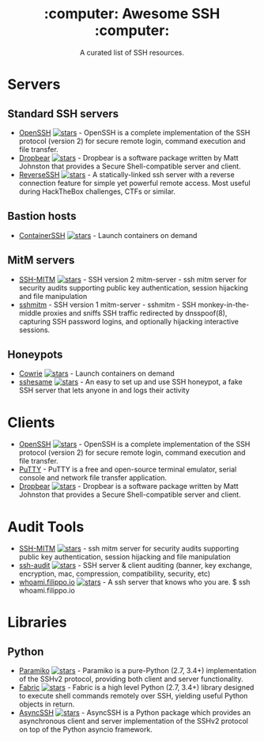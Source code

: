 <h1 align="center"> :computer: Awesome SSH :computer: </h1>
<p align="center">
  <p align="center">A curated list of SSH resources.</p>
</p>

# Servers
 
 ## Standard SSH servers
 
 -  [OpenSSH](https://github.com/openssh/openssh-portable) [![stars](https://img.shields.io/github/stars/openssh/openssh-portable.svg?style=social&label=stars)](https://github.com/openssh/openssh-portable) - OpenSSH is a complete implementation of the SSH protocol (version 2) for secure remote login, command execution and file transfer.
 -  [Dropbear](https://github.com/mkj/dropbear) [![stars](https://img.shields.io/github/stars/mkj/dropbear.svg?style=social&label=stars)](https://github.com/mkj/dropbear) - Dropbear is a software package written by Matt Johnston that provides a Secure Shell-compatible server and client.
- [ReverseSSH](https://github.com/Fahrj/reverse-ssh) [![stars](https://img.shields.io/github/stars/Fahrj/reverse-ssh.svg?style=social&label=stars)](https://github.com/Fahrj/reverse-ssh) - A statically-linked ssh server with a reverse connection feature for simple yet powerful remote access. Most useful during HackTheBox challenges, CTFs or similar.

## Bastion hosts

- [ContainerSSH](https://github.com/ContainerSSH/ContainerSSH) [![stars](https://img.shields.io/github/stars/ContainerSSH/ContainerSSH.svg?style=social&label=stars)](https://github.com/ContainerSSH/ContainerSSH) - Launch containers on demand 

## MitM servers

- [SSH-MITM](https://github.com/ssh-mitm/ssh-mitm) [![stars](https://img.shields.io/github/stars/ssh-mitm/ssh-mitm.svg?style=social&label=stars)](https://github.com/ssh-mitm/ssh-mitm) - SSH version 2 mitm-server - ssh mitm server for security audits supporting public key authentication, session hijacking and file manipulation
- [sshmitm](https://linux.die.net/man/8/sshmitm) - SSH version 1 mitm-server - sshmitm - SSH monkey-in-the-middle proxies and sniffs SSH traffic redirected by dnsspoof(8), capturing SSH password logins, and optionally hijacking interactive sessions. 

## Honeypots

- [Cowrie](https://github.com/cowrie/cowrie) [![stars](https://img.shields.io/github/stars/cowrie/cowrie.svg?style=social&label=stars)](https://github.com/cowrie/cowrie) - Launch containers on demand 
- [sshesame](https://github.com/jaksi/sshesame) [![stars](https://img.shields.io/github/stars/jaksi/sshesame.svg?style=social&label=stars)](https://github.com/jaksi/sshesame) - An easy to set up and use SSH honeypot, a fake SSH server that lets anyone in and logs their activity 



# Clients

- [OpenSSH](https://github.com/openssh/openssh-portable) [![stars](https://img.shields.io/github/stars/openssh/openssh-portable.svg?style=social&label=stars)](https://github.com/openssh/openssh-portable) - OpenSSH is a complete implementation of the SSH protocol (version 2) for secure remote login, command execution and file transfer.
- [PuTTY](https://www.chiark.greenend.org.uk/~sgtatham/putty/) - PuTTY is a free and open-source terminal emulator, serial console and network file transfer application.
-  [Dropbear](https://github.com/mkj/dropbear) [![stars](https://img.shields.io/github/stars/mkj/dropbear.svg?style=social&label=stars)](https://github.com/mkj/dropbear) - Dropbear is a software package written by Matt Johnston that provides a Secure Shell-compatible server and client.

# Audit Tools

- [SSH-MITM](https://github.com/ssh-mitm/ssh-mitm) [![stars](https://img.shields.io/github/stars/ssh-mitm/ssh-mitm.svg?style=social&label=stars)](https://github.com/ssh-mitm/ssh-mitm) - ssh mitm server for security audits supporting public key authentication, session hijacking and file manipulation
- [ssh-audit](https://github.com/jtesta/ssh-audit) [![stars](https://img.shields.io/github/stars/jtesta/ssh-audit.svg?style=social&label=stars)](https://github.com/jtesta/ssh-audit) - SSH server & client auditing (banner, key exchange, encryption, mac, compression, compatibility, security, etc) 
- [whoami.filippo.io](https://github.com/FiloSottile/whoami.filippo.io) [![stars](https://img.shields.io/github/stars/FiloSottile/whoami.filippo.io.svg?style=social&label=stars)](https://github.com/FiloSottile/whoami.filippo.io) - A ssh server that knows who you are. $ ssh whoami.filippo.io

# Libraries

## Python

-  [Paramiko](https://github.com/paramiko/paramiko) [![stars](https://img.shields.io/github/stars/paramiko/paramiko.svg?style=social&label=stars)](https://github.com/paramiko/paramiko) - Paramiko is a pure-Python (2.7, 3.4+) implementation of the SSHv2 protocol, providing both client and server functionality.
-  [Fabric](https://github.com/fabric/fabric) [![stars](https://img.shields.io/github/stars/fabric/fabric.svg?style=social&label=stars)](https://github.com/fabric/fabric) - Fabric is a high level Python (2.7, 3.4+) library designed to execute shell commands remotely over SSH, yielding useful Python objects in return.
-  [AsyncSSH](https://github.com/ronf/asyncssh) [![stars](https://img.shields.io/github/stars/ronf/asyncssh.svg?style=social&label=stars)](https://github.com/ronf/asyncssh) - AsyncSSH is a Python package which provides an asynchronous client and server implementation of the SSHv2 protocol on top of the Python asyncio framework. 
